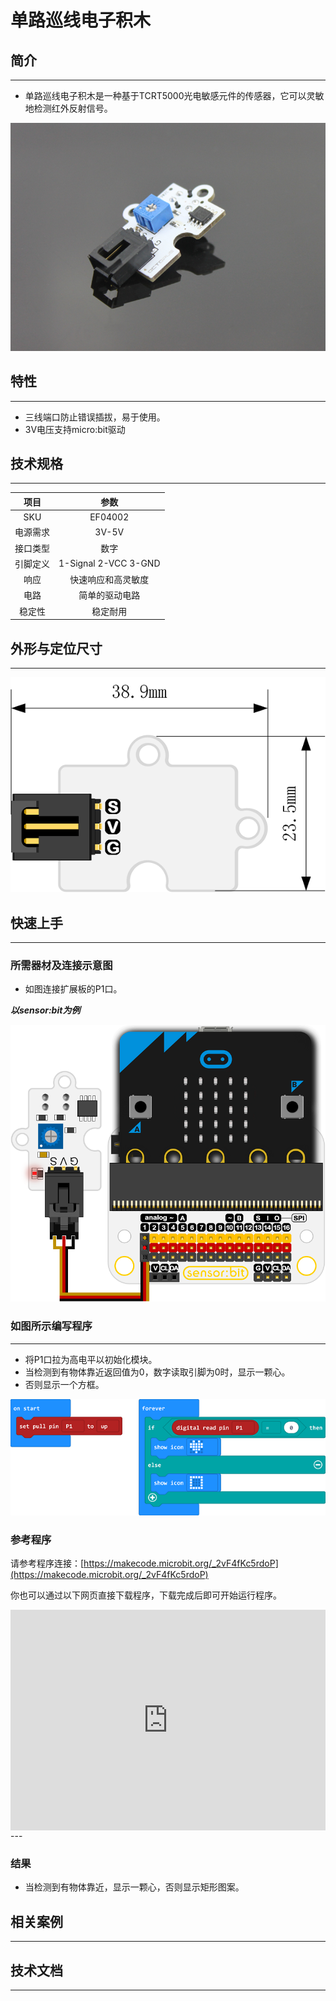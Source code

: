 # 单路巡线电子积木

## 简介
---
- 单路巡线电子积木是一种基于TCRT5000光电敏感元件的传感器，它可以灵敏地检测红外反射信号。

 ![](./images/H1J5LWu.jpg)

## 特性
---
- 三线端口防止错误插拔，易于使用。
-  3V电压支持micro:bit驱动

## 技术规格
---

项目 | 参数 
:-: | :-: 
SKU|EF04002
电源需求|3V-5V
接口类型|数字
引脚定义|1-Signal 2-VCC 3-GND
响应|快速响应和高灵敏度
电路|简单的驱动电路
稳定性|稳定耐用

## 外形与定位尺寸
---

 ![](./images/ktk6q7u.png)

## 快速上手
---
### 所需器材及连接示意图
- 如图连接扩展板的P1口。

***以sensor:bit为例***

 ![](./images/md29vd4.png)

### 如图所示编写程序
---
- 将P1口拉为高电平以初始化模块。
- 当检测到有物体靠近返回值为0，数字读取引脚为0时，显示一颗心。
- 否则显示一个方框。

 ![](./images/99rRrZp.png)

### 参考程序

请参考程序连接：[https://makecode.microbit.org/_2vF4fKc5rdoP](https://makecode.microbit.org/_2vF4fKc5rdoP)

你也可以通过以下网页直接下载程序，下载完成后即可开始运行程序。

<div style="position:relative;height:0;padding-bottom:70%;overflow:hidden;"><iframe style="position:absolute;top:0;left:0;width:100%;height:100%;" src="https://makecode.microbit.org/#pub:_2vF4fKc5rdoP" frameborder="0" sandbox="allow-popups allow-forms allow-scripts allow-same-origin"></iframe></div>  
---

### 结果
- 当检测到有物体靠近，显示一颗心，否则显示矩形图案。

## 相关案例
---


## 技术文档
---

